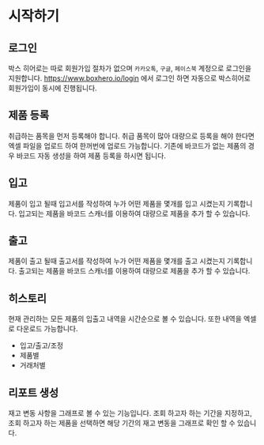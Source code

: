 # 시작하기 

## 로그인
박스 히어로는 따로 회원가입 절차가 없으며 `카카오톡`, `구글`, `페이스북` 계정으로 로그인을 지원합니다.
https://www.boxhero.io/login 에서 로그인 하면 자동으로 박스히어로 회원가입이 동시에 진행됩니다.

## 제품 등록
취급하는 품목을 먼저 등록해야 합니다. 취급 품목이 많아 대량으로 등록을 해야 한다면 엑셀 파일을 업로드 하여
한꺼번에 업로드 가능합니다. 기존에 바코드가 없는 제품의 경우 바코드 자동 생성을 하여 제품 등록을 하시면 됩니다.

## 입고
제품이 입고 될때 입고서를 작성하여 누가 어떤 제품을 몇개를 입고 시켰는지 기록합니다. 입고되는 제품을 바코드 스캐너를 이용하여
대량으로 제품을 추가 할 수 있습니다. 

## 출고
제품이 출고 될때 출고서를 작성하여 누가 어떤 제품을 몇개를 출고 시켰는지 기록합니다. 출고되는 제품을 바코드 스캐너를 이용하여
대량으로 제품을 추가 할 수 있습니다. 


## 히스토리
현재 관리하는 모든 제품의 입출고 내역을 시간순으로 볼 수 있습니다. 또한 내역을 엑셀로 다운로드 가능합니다.

- 입고/출고/조정
- 제품별
- 거래처별


## 리포트 생성
재고 변동 사항을 그래프로 볼 수 있는 기능입니다. 조회 하고자 하는 기간을 지정하고, 조회 하고자 하는 제품을 선택하면 
해당 기간의 재고 변동을 그래프로 확인 할 수 있습니다.


